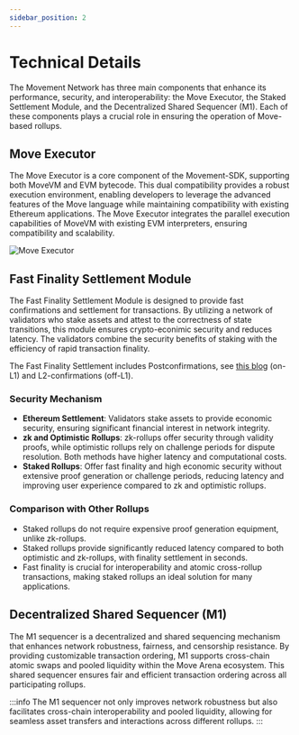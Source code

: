 ```yaml
---
sidebar_position: 2
---
```


# Technical Details

The Movement Network has three main components that enhance its performance, security, and interoperability: the Move Executor, the Staked Settlement Module, and the Decentralized Shared Sequencer (M1). Each of these components plays a crucial role in ensuring the operation of Move-based rollups.

## Move Executor

The Move Executor is a core component of the Movement-SDK, supporting both MoveVM and EVM bytecode. This dual compatibility provides a robust execution environment, enabling developers to leverage the advanced features of the Move language while maintaining compatibility with existing Ethereum applications. The Move Executor integrates the parallel execution capabilities of MoveVM with existing EVM interpreters, ensuring compatibility and scalability.

![Move Executor](./images/executor.png)

## Fast Finality Settlement Module

The Fast Finality Settlement Module is designed to provide fast confirmations and settlement for transactions. By utilizing a network of validators who stake assets and attest to the correctness of state transitions, this module ensures crypto-econimic security and reduces latency. The validators combine the security benefits of staking with the efficiency of rapid transaction finality.

The Fast Finality Settlement includes Postconfirmations, see [this blog](https://blog.movementlabs.xyz/article/postconfirmations-L2s-rollups-blockchain-movement) (on-L1) and L2-confirmations (off-L1).


### Security Mechanism

- **Ethereum Settlement**: Validators stake assets to provide economic security, ensuring significant financial interest in network integrity.
- **zk and Optimistic Rollups**: zk-rollups offer security through validity proofs, while optimistic rollups rely on challenge periods for dispute resolution. Both methods have higher latency and computational costs.
- **Staked Rollups**: Offer fast finality and high economic security without extensive proof generation or challenge periods, reducing latency and improving user experience compared to zk and optimistic rollups.

### Comparison with Other Rollups

- Staked rollups do not require expensive proof generation equipment, unlike zk-rollups.
- Staked rollups provide significantly reduced latency compared to both optimistic and zk-rollups, with finality settlement in seconds.
- Fast finality is crucial for interoperability and atomic cross-rollup transactions, making staked rollups an ideal solution for many applications.

## Decentralized Shared Sequencer (M1)

The M1 sequencer is a decentralized and shared sequencing mechanism that enhances network robustness, fairness, and censorship resistance. By providing customizable transaction ordering, M1 supports cross-chain atomic swaps and pooled liquidity within the Move Arena ecosystem. This shared sequencer ensures fair and efficient transaction ordering across all participating rollups.

<!-- ![M1 Shared Decentralized Sequencer](./images/shared_sequencer.png) -->

:::info
The M1 sequencer not only improves network robustness but also facilitates cross-chain interoperability and pooled liquidity, allowing for seamless asset transfers and interactions across different rollups.
:::
